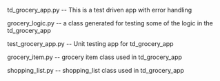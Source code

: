 td_grocery_app.py  -- This is a test driven app with                            error handling

grocery_logic.py -- a class generated for testing some of                     the logic in the td_grocery_app

test_grocery_app.py -- Unit testing app for td_grocery_app

grocery_item.py -- grocery item class used in                                td_grocery_app

shopping_list.py -- shopping_list class used in                               td_grocery_app